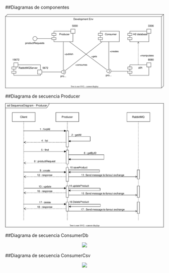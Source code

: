 ##Diagramas de componentes

<p align="center">
    <img src="./diagramas-svg/Componentes.drawio.svg"/>
</p>

##Diagrama de secuencia Producer

<p align="center">
    <img src="./diagramas-svg/Diagrama%20de%20Secuencia-Publisher.drawio.svg"/>
</p>

##Diagrama de secuencia ConsumerDb

<p align="center">
    <img src="./DiagramadeSecuenciaConsumer.svg"/>
</p>

##Diagrama de secuencia ConsumerCsv

<p align="center">
    <img src="./DiagramadeSecuenciaConsumercsv.svg"/>
</p>


